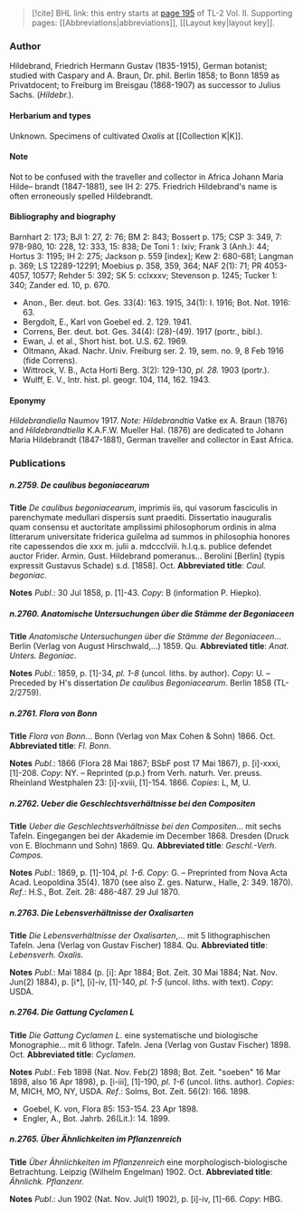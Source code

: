 > [!cite] BHL link: this entry starts at [page 195](https://www.biodiversitylibrary.org/item/103253#page/221/mode/1up) of TL-2 Vol. II.
> Supporting pages: [[Abbreviations|abbreviations]], [[Layout key|layout key]].

### Author

Hildebrand, Friedrich Hermann Gustav (1835-1915), German botanist; studied with Caspary and A. Braun, Dr. phil. Berlin 1858; to Bonn 1859 as Privatdocent; to Freiburg im Breisgau (1868-1907) as successor to Julius Sachs. (*Hildebr.*).

#### Herbarium and types

Unknown. Specimens of cultivated *Oxalis* at [[Collection K|K]].

#### Note

Not to be confused with the traveller and collector in Africa Johann Maria Hilde– brandt (1847-1881), see IH 2: 275. Friedrich Hildebrand's name is often erroneously spelled Hildebrandt.

#### Bibliography and biography

Barnhart 2: 173; BJI 1: 27, 2: 76; BM 2: 843; Bossert p. 175; CSP 3: 349, 7: 978-980, 10: 228, 12: 333, 15: 838; De Toni 1 : lxiv; Frank 3 (Anh.): 44; Hortus 3: 1195; IH 2: 275; Jackson p. 559 \[index\]; Kew 2: 680-681; Langman p. 369; LS 12289-12291; Moebius p. 358, 359, 364; NAF 2(1): 71; PR 4053-4057, 10577; Rehder 5: 392; SK 5: cclxxxv; Stevenson p. 1245; Tucker 1: 340; Zander ed. 10, p. 670.
- Anon., Ber. deut. bot. Ges. 33(4): 163. 1915, 34(1): I. 1916; Bot. Not. 1916: 63.
- Bergdolt, E., Karl von Goebel ed. 2. 129. 1941.
- Correns, Ber. deut. bot. Ges. 34(4): (28)-(49). 1917 (portr., bibl.).
- Ewan, J. et al., Short hist. bot. U.S. 62. 1969.
- Oltmann, Akad. Nachr. Univ. Freiburg ser. 2. 19, sem. no. 9, 8 Feb 1916 (fide Correns).
- Wittrock, V. B., Acta Horti Berg. 3(2): 129-130, *pl. 28.* 1903 (portr.).
- Wulff, E. V., Intr. hist. pl. geogr. 104, 114, 162. 1943.

#### Eponymy

*Hildebrandiella* Naumov 1917. *Note: Hildebrandtia* Vatke ex A. Braun (1876) and *Hildebrandtiella* K.A.F.W. Mueller Hal. (1876) are dedicated to Johann Maria Hildebrandt (1847-1881), German traveller and collector in East Africa.

### Publications

##### n.2759. De caulibus begoniacearum

**Title**
*De caulibus begoniacearum*, imprimis iis, qui vasorum fasciculis in parenchymate medullari dispersis sunt praediti. Dissertatio inauguralis quam consensu et auctoritate amplissimi philosophorum ordinis in alma litterarum universitate friderica guilelma ad summos in philosophia honores rite capessendos die xxx m. julii a. mdccclviii. h.l.q.s. publice defendet auctor Frider. Armin. Gust. Hildebrand pomeranus... Berolini \[Berlin\] (typis expressit Gustavus Schade) s.d. \[1858\]. Oct.
**Abbreviated title**: *Caul. begoniac.*

**Notes**
*Publ*.: 30 Jul 1858, p. \[1\]-43. *Copy*: B (information P. Hiepko).

##### n.2760. Anatomische Untersuchungen über die Stämme der Begoniaceen

**Title**
*Anatomische Untersuchungen über die Stämme der Begoniaceen*... Berlin (Verlag von August Hirschwald,...) 1859. Qu.
**Abbreviated title**: *Anat. Unters. Begoniac*.

**Notes**
*Publ*.: 1859, p. \[1\]-34, *pl. 1-8* (uncol. liths. by author). *Copy*: U. – Preceded by H's dissertation *De caulibus Begoniacearum*. Berlin 1858 (TL-2/2759).

##### n.2761. Flora von Bonn

**Title**
*Flora von Bonn*... Bonn (Verlag von Max Cohen & Sohn) 1866. Oct.
**Abbreviated title**: *Fl. Bonn*.

**Notes**
*Publ*.: 1866 (Flora 28 Mai 1867; BSbF post 17 Mai 1867), p. \[i\]-xxxi, \[1\]-208. *Copy*: NY. – Reprinted (p.p.) from Verh. naturh. Ver. preuss. Rheinland Westphalen 23: \[i\]-xviii, \[1\]-154. 1866. *Copies*: L, M, U.

##### n.2762. Ueber die Geschlechtsverhältnisse bei den Compositen

**Title**
*Ueber die Geschlechtsverhältnisse bei den Compositen*... mit sechs Tafeln. Eingegangen bei der Akademie im December 1868. Dresden (Druck von E. Blochmann und Sohn) 1869. Qu.
**Abbreviated title**: *Geschl.-Verh. Compos.*

**Notes**
*Publ*.: 1869, p. \[1\]-104, *pl. 1-6. Copy*: G. – Preprinted from Nova Acta Acad. Leopoldina 35(4). 1870 (see also Z. ges. Naturw., Halle, 2: 349. 1870).
*Ref*.: H.S., Bot. Zeit. 28: 486-487. 29 Jul 1870.

##### n.2763. Die Lebensverhältnisse der Oxalisarten

**Title**
*Die Lebensverhältnisse der Oxalisarten*,... mit 5 lithographischen Tafeln. Jena (Verlag von Gustav Fischer) 1884. Qu.
**Abbreviated title**: *Lebensverh. Oxalis.*

**Notes**
*Publ*.: Mai 1884 (p. \[i\]: Apr 1884; Bot. Zeit. 30 Mai 1884; Nat. Nov. Jun(2) 1884), p. \[i\*\], \[i\]-iv, \[1\]-140, *pl. 1-5* (uncol. liths. with text). *Copy*: USDA.

##### n.2764. Die Gattung Cyclamen L

**Title**
*Die Gattung Cyclamen L*. eine systematische und biologische Monographie... mit 6 lithogr. Tafeln. Jena (Verlag von Gustav Fischer) 1898. Oct.
**Abbreviated title**: *Cyclamen*.

**Notes**
*Publ*.: Feb 1898 (Nat. Nov. Feb(2) 1898; Bot. Zeit. "soeben" 16 Mar 1898, also 16 Apr 1898), p. \[i-iii\], \[1\]-190, *pl. 1-6* (uncol. liths. author). *Copies*: M, MICH, MO, NY, USDA.
*Ref*.: Solms, Bot. Zeit. 56(2): 166. 1898.
- Goebel, K. von, Flora 85: 153-154. 23 Apr 1898.
- Engler, A., Bot. Jahrb. 26(Lit.): 14. 1899.

##### n.2765. Über Ähnlichkeiten im Pflanzenreich

**Title**
*Über Ähnlichkeiten im Pflanzenreich* eine morphologisch-biologische Betrachtung. Leipzig (Wilhelm Engelman) 1902. Oct.
**Abbreviated title**: *Ähnlichk. Pflanzenr.*

**Notes**
*Publ*.: Jun 1902 (Nat. Nov. Jul(1) 1902), p. \[i\]-iv, \[1\]-66. *Copy*: HBG.

